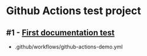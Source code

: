 # Github Actions test project

## #1 - [First documentation test](https://docs.github.com/pt/actions/quickstart)

- .github/workflows/github-actions-demo.yml
